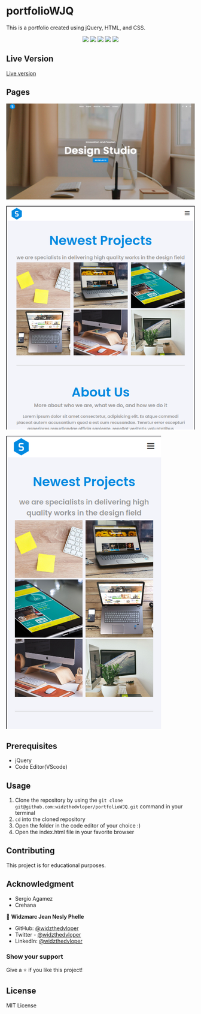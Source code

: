 # portfolioWJQ

This is a portfolio created using jQuery, HTML, and CSS.
<p align="center">
   <img src="https://img.shields.io/badge/Ubuntu-E95420?style=for-the-badge&logo=ubuntu&logoColor=white">
   <img src="https://img.shields.io/badge/GitHub-100000?style=for-the-badge&logo=github&logoColor=white">
   <img src="https://img.shields.io/badge/jQuery-0769AD?style=for-the-badge&logo=jquery&logoColor=white" />
   <img src="https://img.shields.io/badge/HTML5-E34F26?style=for-the-badge&logo=html5&logoColor=white">
   <img src=" 	https://img.shields.io/badge/CSS3-1572B6?style=for-the-badge&logo=css3&logoColor=white">
</p>

## Live Version

[Live version](https://widzthedvloper.github.io/portfolioWJQ/)
## Pages

![](img/desktopView.png)

![](img/tablet.png)

![](img/phone.png)

## Prerequisites

- jQuery
- Code Editor(VScode)

## Usage

1. Clone the repository by using the `git clone git@github.com:widzthedvloper/portfolioWJQ.git` command in your terminal
2. `cd` into the cloned repository
3. Open the folder in the code editor of your choice :)
4. Open the index.html file in your favorite browser

## Contributing

This project is for educational purposes.

## Acknowledgment

- Sergio Agamez
- Crehana

👤 **Widzmarc Jean Nesly Phelle**

- GitHub: [@widzthedvloper](https://github.com/widzthedvloper)
- Twitter - [@widzthedvloper](https://twitter.com/widzthedvloper)
- LinkedIn: [@widzthedvloper](https://www.linkedin.com/in/widzmarc-jean-nesly-phelle-252a26129/)

### Show your support

Give a ⭐️ if you like this project!

## License

MIT License
